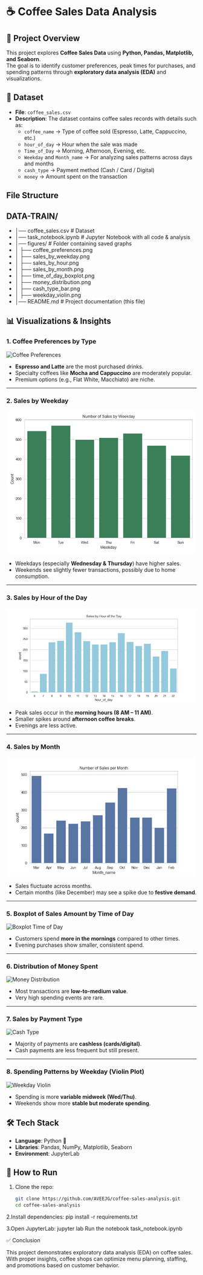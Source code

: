 # ☕ Coffee Sales Data Analysis

## 📌 Project Overview
This project explores **Coffee Sales Data** using **Python, Pandas, Matplotlib, and Seaborn**.  
The goal is to identify customer preferences, peak times for purchases, and spending patterns through **exploratory data analysis (EDA)** and visualizations.

## 📂 Dataset
- **File**: `coffee_sales.csv`  
- **Description**: The dataset contains coffee sales records with details such as:  
  - `coffee_name` → Type of coffee sold (Espresso, Latte, Cappuccino, etc.)  
  - `hour_of_day` → Hour when the sale was made  
  - `Time_of_Day` → Morning, Afternoon, Evening, etc.  
  - `Weekday` and `Month_name` → For analyzing sales patterns across days and months  
  - `cash_type` → Payment method (Cash / Card / Digital)  
  - `money` → Amount spent on the transaction  

## File Structure

## DATA-TRAIN/
- │── coffee_sales.csv # Dataset
- │── task_notebook.ipynb # Jupyter Notebook with all code & analysis
- │── figures/ # Folder containing saved graphs
- │ ├── coffee_preferences.png
- │ ├── sales_by_weekday.png
- │ ├── sales_by_hour.png
- │ ├── sales_by_month.png
- │ ├── time_of_day_boxplot.png
- │ ├── money_distribution.png
- │ ├── cash_type_bar.png
- │ ├── weekday_violin.png
- │── README.md # Project documentation (this file)

## 📊 Visualizations & Insights

### 1. Coffee Preferences by Type
![Coffee Preferences](figures/coffee_preferences.png)  
- **Espresso and Latte** are the most purchased drinks.  
- Specialty coffees like **Mocha and Cappuccino** are moderately popular.  
- Premium options (e.g., Flat White, Macchiato) are niche.  

---

### 2. Sales by Weekday
![Sales by Weekday](figures/sales_by_weekday.png)  
- Weekdays (especially **Wednesday & Thursday**) have higher sales.  
- Weekends see slightly fewer transactions, possibly due to home consumption.  

---

### 3. Sales by Hour of the Day
![Sales by Hour](figures/sales_by_hour.png)  
- Peak sales occur in the **morning hours (8 AM – 11 AM)**.  
- Smaller spikes around **afternoon coffee breaks**.  
- Evenings are less active.  

---

### 4. Sales by Month
![Sales by Month](figures/sales_by_month.png)  
- Sales fluctuate across months.  
- Certain months (like December) may see a spike due to **festive demand**.  

---

### 5. Boxplot of Sales Amount by Time of Day
![Boxplot Time of Day](figures/time_of_day_boxplot.png)  
- Customers spend **more in the mornings** compared to other times.  
- Evening purchases show smaller, consistent spend.  

---

### 6. Distribution of Money Spent
![Money Distribution](figures/money_distribution.png)  
- Most transactions are **low-to-medium value**.  
- Very high spending events are rare.  

---

### 7. Sales by Payment Type
![Cash Type](figures/cash_type_bar.png)  
- Majority of payments are **cashless (cards/digital)**.  
- Cash payments are less frequent but still present.  

---

### 8. Spending Patterns by Weekday (Violin Plot)
![Weekday Violin](figures/weekday_violin.png)  
- Spending is more **variable midweek (Wed/Thu)**.  
- Weekends show more **stable but moderate spending**.  

## 🛠️ Tech Stack
- **Language**: Python 🐍  
- **Libraries**: Pandas, NumPy, Matplotlib, Seaborn  
- **Environment**: JupyterLab  

## 🚀 How to Run
1. Clone the repo:
   ```bash
   git clone https://github.com/AVEEJG/coffee-sales-analysis.git
   cd coffee-sales-analysis

2.Install dependencies:
pip install -r requirements.txt

3.Open JupyterLab:
jupyter lab
Run the notebook task_notebook.ipynb

✅ Conclusion

This project demonstrates exploratory data analysis (EDA) on coffee sales.
With proper insights, coffee shops can optimize menu planning, staffing, and promotions based on customer behavior.
